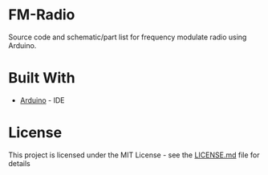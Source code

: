 # FM-Radio
Source code and schematic/part list for frequency modulate radio using Arduino.

# Built With
* [Arduino](https://www.arduino.cc/) - IDE

# License
This project is licensed under the MIT License - see the [LICENSE.md](https://github.com/qfaizaan/FM-Radio/blob/master/LICENSE) file for details

